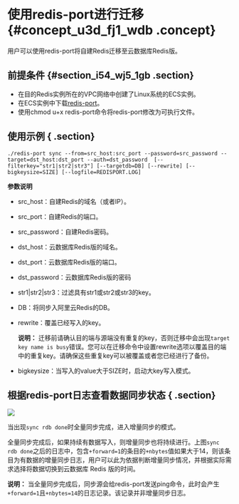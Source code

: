 # 使用redis-port进行迁移 {#concept_u3d_fj1_wdb .concept}

用户可以使用redis-port将自建Redis迁移至云数据库Redis版。

## 前提条件 {#section_i54_wj5_1gb .section}

-   在目的Redis实例所在的VPC网络中创建了Linux系统的ECS实例。
-   在ECS实例中下载[redis-port](http://docs-aliyun.cn-hangzhou.oss.aliyun-inc.com/assets/attach/85829/cn_zh/1533199526614/redis-port%282%29?spm=a2c4g.11186623.2.10.1b5447ceE6Wtwt)。
-   使用chmod u+x redis-port命令将redis-port修改为可执行文件。

## 使用示例 { .section}

```
./redis-port sync --from=src_host:src_port --password=src_password --target=dst_host:dst_port --auth=dst_password  [--filterkey="str1|str2|str3"] [--targetdb=DB] [--rewrite] [--bigkeysize=SIZE] [--logfile=REDISPORT.LOG]
```

**参数说明**

-   src\_host：自建Redis的域名（或者IP）。
-   src\_port：自建Redis的端口。
-   src\_password：自建Redis密码。
-   dst\_host：云数据库Redis版的域名。
-   dst\_port：云数据库Redis版的端口。
-   dst\_password：云数据库Redis版的密码
-   str1|str2|str3：过滤具有str1或str2或str3的key。
-   DB：将同步入阿里云Redis的DB。
-   rewrite：覆盖已经写入的key。

    **说明：** 迁移前请确认目的端与源端没有重复的key，否则迁移中会出现`target key name is busy`错误。您可以在迁移命令中设置rewrite选项以覆盖目的端中的重复key。请确保这些重复key可以被覆盖或者您已经进行了备份。

-   bigkeysize：当写入的value大于SIZE时，启动大key写入模式。

## 根据redis-port日志查看数据同步状态 { .section}

![](http://static-aliyun-doc.oss-cn-hangzhou.aliyuncs.com/assets/img/3157/15531341242803_zh-CN.png)

当出现`sync rdb done`时全量同步完成，进入增量同步的模式。

全量同步完成后，如果持续有数据写入，则增量同步也将持续进行。上图`sync rdb done`之后的日志中，包含`+forward=1`的条目的`+nbytes`值如果大于14，则该条目为有数据的增量同步日志，用户可以此为依据判断增量同步情况，并根据实际需求选择将数据切换到云数据库 Redis 版的时间。

**说明：** 当全量同步完成后，同步源会给redis-port发送ping命令，此时会产生`+forward=1`且`+nbytes=14`的日志记录。该记录并非增量同步日志。

